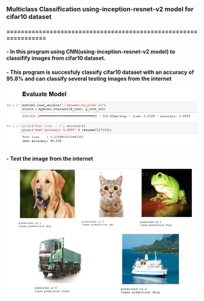 ### Multiclass Classification using-inception-resnet-v2 model for cifar10 dataset
#### ================================================================
#### - In this program using CNN(using-inception-resnet-v2 model) to classifify images from cifar10 dataset. 
#### - This program is succesfuly classify cifar10 dataset with an accuracy of 95.8% and can classify several testing images from the internet
![](./pict/testing.PNG)

#### - Test the image from the internet 
![](./pict/internet_pred.PNG )
